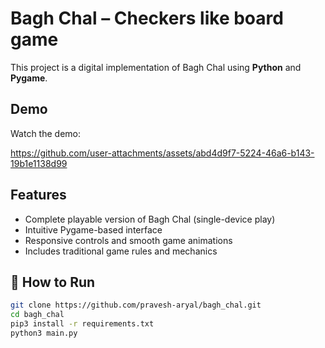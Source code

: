 #  Bagh Chal – Checkers like board game

This project is a digital implementation of Bagh Chal using **Python** and **Pygame**.

##  Demo
Watch the demo:

https://github.com/user-attachments/assets/abd4d9f7-5224-46a6-b143-19b1e1138d99


##  Features
- Complete playable version of Bagh Chal (single-device play)
- Intuitive Pygame-based interface
- Responsive controls and smooth game animations
- Includes traditional game rules and mechanics

## 📁 How to Run
```bash
git clone https://github.com/pravesh-aryal/bagh_chal.git
cd bagh_chal
pip3 install -r requirements.txt
python3 main.py
